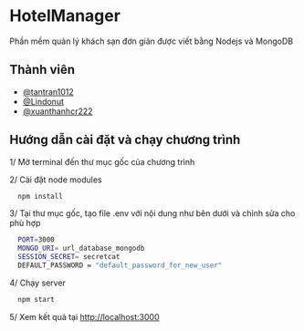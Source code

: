 # HotelManager

Phần mềm quản lý khách sạn đơn giản được viết bằng Nodejs và MongoDB

## Thành viên

- [@tantran1012](https://github.com/tantran1012)
- [@Lindonut](https://github.com/Lindonut)
- [@xuanthanhcr222](https://github.com/xuanthanhcr222)


## Hướng dẫn cài đặt và chạy chương trình

1/ Mở terminal đến thư mục gốc của chương trình

2/ Cài đặt node modules

```bash
  npm install
```

3/ Tại thư mục gốc, tạo file .env với nội dung như bên dưới và chỉnh sửa cho phù hợp

```bash
  PORT=3000
  MONGO_URI= url_database_mongodb
  SESSION_SECRET= secretcat
  DEFAULT_PASSWORD = "default_password_for_new_user"
```

4/ Chạy server

```bash
  npm start
```

5/ Xem kết quả tại [http://localhost:3000](http://localhost:3000)
